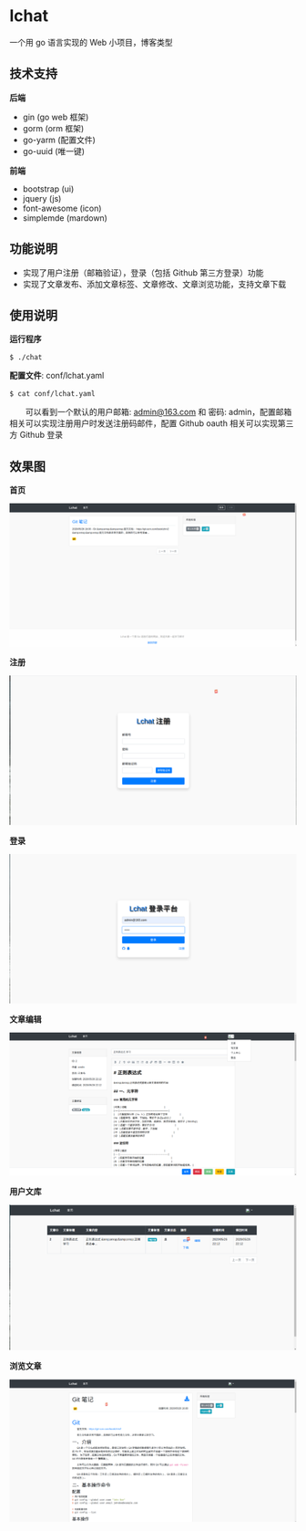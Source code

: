  # lchat
一个用 go 语言实现的 Web 小项目，博客类型


## 技术支持
**后端**
- gin (go web 框架)
- gorm (orm 框架)
- go-yarm (配置文件)
- go-uuid (唯一键)

**前端**
- bootstrap (ui)
- jquery (js)
- font-awesome (icon)
- simplemde (mardown)

## 功能说明
- 实现了用户注册（邮箱验证），登录（包括 Github 第三方登录）功能
- 实现了文章发布、添加文章标签、文章修改、文章浏览功能，支持文章下载

## 使用说明
**运行程序**
```console
$ ./chat
```
**配置文件**: conf/lchat.yaml
```console
$ cat conf/lchat.yaml
```
&emsp;&emsp;可以看到一个默认的用户邮箱: admin@163.com 和 密码: admin，配置邮箱相关可以实现注册用户时发送注册码邮件，配置 Github oauth 相关可以实现第三方 Github 登录

## 效果图

**首页**

![index](./data/images/index.png)

**注册**

![register](./data/images/register.png)

**登录**

![login](./data/images/login.png)

**文章编辑**

![post_edit](./data/images/post_edit.png)

**用户文库**

![user_posts](./data/images/user_posts.png)

**浏览文章**

![post](./data/images/post.png)

